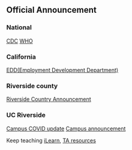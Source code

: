 
## Official Announcement

### National
[CDC](https://www.cdc.gov/coronavirus/2019-nCoV/index.html)
[WHO](https://www.who.int/emergencies/diseases/novel-coronavirus-2019)

### California
[EDD(Employment Development Department)](https://www.edd.ca.gov/about_edd/coronavirus-2019.htm)

### Riverside county
[Riverside Country Announcement](https://www.rivcoph.org/coronavirus)


### UC Riverside

[Campus COVID update](https://ehs.ucr.edu/coronavirus) [Campus announcement](https://insideucr.ucr.edu/announcements)

Keep teaching
[iLearn](https://keepteaching.ucr.edu/ilearn),
[TA resources](https://keepteaching.ucr.edu/ta-resources)
